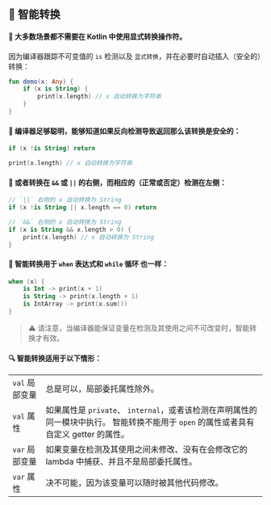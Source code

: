 ## 🧠 智能转换

#### 🔄 大多数场景都不需要在 Kotlin 中使用显式转换操作符。

因为编译器跟踪不可变值的 `is` 检测以及 `显式转换`，并在必要时自动插入（安全的）转换：

```kotlin
fun demo(x: Any) {
    if (x is String) {
        print(x.length) // x 自动转换为字符串
    }
}
```
#### 🧠 编译器足够聪明，能够知道如果反向检测导致返回那么该转换是安全的：

```kotlin
if (x !is String) return

print(x.length) // x 自动转换为字符串
```

#### 🔀 或者转换在 `&&` 或 `||` 的右侧，而相应的（正常或否定）检测在左侧：

```kotlin
// `||` 右侧的 x 自动转换为 String
if (x !is String || x.length == 0) return

// `&&` 右侧的 x 自动转换为 String
if (x is String && x.length > 0) {
    print(x.length) // x 自动转换为 String
}
```

#### 🔄 智能转换用于 `when` 表达式和 `while` 循环  也一样：

```kotlin
when (x) {
    is Int -> print(x + 1)
    is String -> print(x.length + 1)
    is IntArray -> print(x.sum())
}
```

> ⚠️ 请注意，当编译器能保证变量在检测及其使用之间不可改变时，智能转换才有效。


#### 🔍 智能转换适用于以下情形：

<table header-style="none">
    <tr>
        <td>
            <code>val</code> 局部变量
        </td>
        <td>
            总是可以，<a>局部委托属性</a>除外。
        </td>
    </tr>
    <tr>
        <td>
            <code>val</code> 属性
        </td>
        <td>
            如果属性是 <code>private</code>、 <code>internal</code>，或者该检测在声明属性的同一<a>模块</a>中执行。 智能转换不能用于 <code>open</code> 的属性或者具有自定义 getter 的属性。
        </td>
    </tr>
    <tr>
        <td>
            <code>var</code> 局部变量
        </td>
        <td>
            如果变量在检测及其使用之间未修改、没有在会修改它的 lambda 中捕获、并且不是局部委托属性。
        </td>
    </tr>
    <tr>
        <td>
            <code>var</code> 属性
        </td>
        <td>
            决不可能，因为该变量可以随时被其他代码修改。
        </td>
    </tr>
</table>
